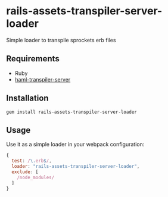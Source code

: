 # rails-assets-transpiler-server-loader

Simple loader to transpile sprockets erb files

## Requirements

- Ruby
- [haml-transpiler-server](https://github.com/Fire-Dragon-DoL/haml-transpiler-server)

## Installation

    gem install rails-assets-transpiler-server-loader

## Usage

Use it as a simple loader in your webpack configuration:

```js
{
  test: /\.erb$/,
  loader: "rails-assets-transpiler-server-loader",
  exclude: [
    /node_modules/
  ]
}
```
